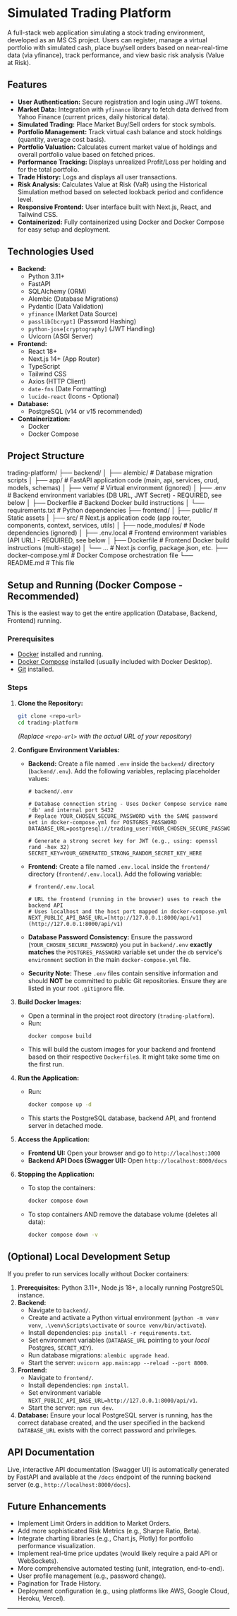 # Simulated Trading Platform

A full-stack web application simulating a stock trading environment, developed as an MS CS project. Users can register, manage a virtual portfolio with simulated cash, place buy/sell orders based on near-real-time data (via yfinance), track performance, and view basic risk analysis (Value at Risk).

## Features

* **User Authentication:** Secure registration and login using JWT tokens.
* **Market Data:** Integration with `yfinance` library to fetch data derived from Yahoo Finance (current prices, daily historical data).
* **Simulated Trading:** Place Market Buy/Sell orders for stock symbols.
* **Portfolio Management:** Track virtual cash balance and stock holdings (quantity, average cost basis).
* **Portfolio Valuation:** Calculates current market value of holdings and overall portfolio value based on fetched prices.
* **Performance Tracking:** Displays unrealized Profit/Loss per holding and for the total portfolio.
* **Trade History:** Logs and displays all user transactions.
* **Risk Analysis:** Calculates Value at Risk (VaR) using the Historical Simulation method based on selected lookback period and confidence level.
* **Responsive Frontend:** User interface built with Next.js, React, and Tailwind CSS.
* **Containerized:** Fully containerized using Docker and Docker Compose for easy setup and deployment.

## Technologies Used

* **Backend:**
    * Python 3.11+
    * FastAPI
    * SQLAlchemy (ORM)
    * Alembic (Database Migrations)
    * Pydantic (Data Validation)
    * `yfinance` (Market Data Source)
    * `passlib[bcrypt]` (Password Hashing)
    * `python-jose[cryptography]` (JWT Handling)
    * Uvicorn (ASGI Server)
* **Frontend:**
    * React 18+
    * Next.js 14+ (App Router)
    * TypeScript
    * Tailwind CSS
    * Axios (HTTP Client)
    * `date-fns` (Date Formatting)
    * `lucide-react` (Icons - Optional)
* **Database:**
    * PostgreSQL (v14 or v15 recommended)
* **Containerization:**
    * Docker
    * Docker Compose

## Project Structure
trading-platform/
├── backend/
│   ├── alembic/         # Database migration scripts
│   ├── app/             # FastAPI application code (main, api, services, crud, models, schemas)
│   ├── venv/            # Virtual environment (ignored)
│   ├── .env             # Backend environment variables (DB URL, JWT Secret) - REQUIRED, see below
│   ├── Dockerfile       # Backend Docker build instructions
│   └── requirements.txt # Python dependencies
├── frontend/
│   ├── public/          # Static assets
│   ├── src/             # Next.js application code (app router, components, context, services, utils)
│   ├── node_modules/    # Node dependencies (ignored)
│   ├── .env.local       # Frontend environment variables (API URL) - REQUIRED, see below
│   ├── Dockerfile       # Frontend Docker build instructions (multi-stage)
│   └── ...              # Next.js config, package.json, etc.
├── docker-compose.yml   # Docker Compose orchestration file
└── README.md            # This file

## Setup and Running (Docker Compose - Recommended)

This is the easiest way to get the entire application (Database, Backend, Frontend) running.

### Prerequisites

* [Docker](https://docs.docker.com/get-docker/) installed and running.
* [Docker Compose](https://docs.docker.com/compose/install/) installed (usually included with Docker Desktop).
* [Git](https://git-scm.com/downloads) installed.

### Steps

1.  **Clone the Repository:**
    ```bash
    git clone <repo-url>
    cd trading-platform
    ```
    *(Replace `<repo-url>` with the actual URL of your repository)*

2.  **Configure Environment Variables:**

    * **Backend:** Create a file named `.env` inside the `backend/` directory (`backend/.env`). Add the following variables, replacing placeholder values:

        ```dotenv
        # backend/.env

        # Database connection string - Uses Docker Compose service name 'db' and internal port 5432
        # Replace YOUR_CHOSEN_SECURE_PASSWORD with the SAME password set in docker-compose.yml for POSTGRES_PASSWORD
        DATABASE_URL=postgresql://trading_user:YOUR_CHOSEN_SECURE_PASSWORD@db:5432/trading_platform_db

        # Generate a strong secret key for JWT (e.g., using: openssl rand -hex 32)
        SECRET_KEY=YOUR_GENERATED_STRONG_RANDOM_SECRET_KEY_HERE
        ```

    * **Frontend:** Create a file named `.env.local` inside the `frontend/` directory (`frontend/.env.local`). Add the following variable:

        ```dotenv
        # frontend/.env.local

        # URL the frontend (running in the browser) uses to reach the backend API
        # Uses localhost and the host port mapped in docker-compose.yml
        NEXT_PUBLIC_API_BASE_URL=[http://127.0.0.1:8000/api/v1](http://127.0.0.1:8000/api/v1)
        ```

    * **Database Password Consistency:** Ensure the password (`YOUR_CHOSEN_SECURE_PASSWORD`) you put in `backend/.env` **exactly matches** the `POSTGRES_PASSWORD` variable set under the `db` service's `environment` section in the main `docker-compose.yml` file.

    * **Security Note:** These `.env` files contain sensitive information and should **NOT** be committed to public Git repositories. Ensure they are listed in your root `.gitignore` file.

3.  **Build Docker Images:**
    * Open a terminal in the project root directory (`trading-platform`).
    * Run:
        ```bash
        docker compose build
        ```
    * This will build the custom images for your backend and frontend based on their respective `Dockerfile`s. It might take some time on the first run.

4.  **Run the Application:**
    * Run:
        ```bash
        docker compose up -d
        ```
    * This starts the PostgreSQL database, backend API, and frontend server in detached mode.

5.  **Access the Application:**
    * **Frontend UI:** Open your browser and go to `http://localhost:3000`
    * **Backend API Docs (Swagger UI):** Open `http://localhost:8000/docs`

6.  **Stopping the Application:**
    * To stop the containers:
        ```bash
        docker compose down
        ```
    * To stop containers AND remove the database volume (deletes all data):
        ```bash
        docker compose down -v
        ```

## (Optional) Local Development Setup

If you prefer to run services locally without Docker containers:

1.  **Prerequisites:** Python 3.11+, Node.js 18+, a locally running PostgreSQL instance.
2.  **Backend:**
    * Navigate to `backend/`.
    * Create and activate a Python virtual environment (`python -m venv venv`, `.\venv\Scripts\activate` or `source venv/bin/activate`).
    * Install dependencies: `pip install -r requirements.txt`.
    * Set environment variables (`DATABASE_URL` pointing to your *local* Postgres, `SECRET_KEY`).
    * Run database migrations: `alembic upgrade head`.
    * Start the server: `uvicorn app.main:app --reload --port 8000`.
3.  **Frontend:**
    * Navigate to `frontend/`.
    * Install dependencies: `npm install`.
    * Set environment variable `NEXT_PUBLIC_API_BASE_URL=http://127.0.0.1:8000/api/v1`.
    * Start the server: `npm run dev`.
4.  **Database:** Ensure your local PostgreSQL server is running, has the correct database created, and the user specified in the backend `DATABASE_URL` exists with the correct password and privileges.

## API Documentation

Live, interactive API documentation (Swagger UI) is automatically generated by FastAPI and available at the `/docs` endpoint of the running backend server (e.g., `http://localhost:8000/docs`).

## Future Enhancements

* Implement Limit Orders in addition to Market Orders.
* Add more sophisticated Risk Metrics (e.g., Sharpe Ratio, Beta).
* Integrate charting libraries (e.g., Chart.js, Plotly) for portfolio performance visualization.
* Implement real-time price updates (would likely require a paid API or WebSockets).
* More comprehensive automated testing (unit, integration, end-to-end).
* User profile management (e.g., password change).
* Pagination for Trade History.
* Deployment configuration (e.g., using platforms like AWS, Google Cloud, Heroku, Vercel).

---
